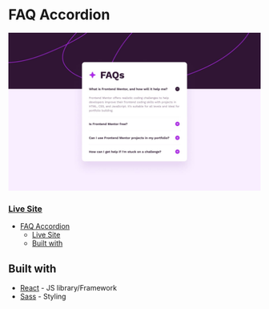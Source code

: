 # FAQ Accordion

![](./public/design/desktop-design.jpg)

### [Live Site](example)

- [FAQ Accordion](#faq-accordion)
    - [Live Site](#live-site)
  - [Built with](#built-with)

## Built with

- [React](https://react.dev/) - JS library/Framework
- [Sass](https://sass-lang.com/) - Styling


